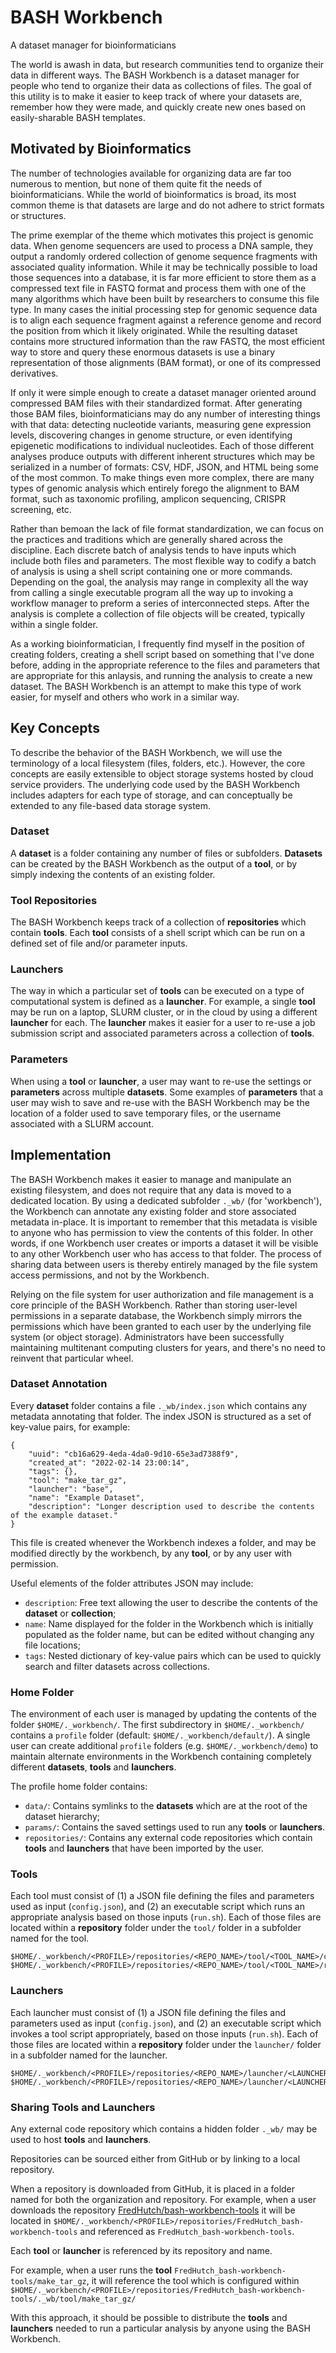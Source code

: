 # BASH Workbench

A dataset manager for bioinformaticians

The world is awash in data, but research communities tend to organize their data in different ways.
The BASH Workbench is a dataset manager for people who tend to organize their data as collections of files.
The goal of this utility is to make it easier to keep track of where your datasets are, remember how they were made, and quickly create new ones based on easily-sharable BASH templates.

## Motivated by Bioinformatics

The number of technologies available for organizing data are far too numerous to mention, but none of them quite fit the needs of bioinformaticians.
While the world of bioinformatics is broad, its most common theme is that datasets are large and do not adhere to strict formats or structures.

The prime exemplar of the theme which motivates this project is genomic data.
When genome sequencers are used to process a DNA sample, they output a randomly ordered collection of genome sequence fragments with associated quality information.
While it may be technically possible to load those sequences into a database, it is far more efficient to store them as a compressed text file in FASTQ format and process them with one of the many algorithms which have been built by researchers to consume this file type.
In many cases the initial processing step for genomic sequence data is to align each sequence fragment against a reference genome and record the position from which it likely originated.
While the resulting dataset contains more structured information than the raw FASTQ, the most efficient way to store and query these enormous datasets is use a binary representation of those alignments (BAM format), or one of its compressed derivatives.

If only it were simple enough to create a dataset manager oriented around compressed BAM files with their standardized format.
After generating those BAM files, bioinformaticians may do any number of interesting things with that data: detecting nucleotide variants, measuring gene expression levels, discovering changes in genome structure, or even identifying epigenetic modifications to individual nucleotides.
Each of those different analyses produce outputs with different inherent structures which may be serialized in a number of formats: CSV, HDF, JSON, and HTML being some of the most common.
To make things even more complex, there are many types of genomic analysis which entirely forego the alignment to BAM format, such as taxonomic profiling, amplicon sequencing, CRISPR screening, etc.

Rather than bemoan the lack of file format standardization, we can focus on the practices and traditions which are generally shared across the discipline.
Each discrete batch of analysis tends to have inputs which include both files and parameters.
The most flexible way to codify a batch of analysis is using a shell script containing one or more commands.
Depending on the goal, the analysis may range in complexity all the way from calling a single executable program all the way up to invoking a workflow manager to preform a series of interconnected steps.
After the analysis is complete a collection of file objects will be created, typically within a single folder.

As a working bioinformatician, I frequently find myself in the position of creating folders, creating a shell script based on something that I've done before, adding in the appropriate reference to the files and parameters that are appropriate for this anlaysis, and running the analysis to create a new dataset.
The BASH Workbench is an attempt to make this type of work easier, for myself and others who work in a similar way.

## Key Concepts

To describe the behavior of the BASH Workbench, we will use the terminology of a local filesystem (files, folders, etc.).
However, the core concepts are easily extensible to object storage systems hosted by cloud service providers.
The underlying code used by the BASH Workbench includes adapters for each type of storage, and can conceptually be extended to any file-based data storage system.

### Dataset

A **dataset** is a folder containing any number of files or subfolders.
**Datasets** can be created by the BASH Workbench as the output of a **tool**, or by simply indexing the contents of an existing folder.

### Tool Repositories

The BASH Workbench keeps track of a collection of **repositories** which contain **tools**. Each **tool** consists of a shell script which can be run on a defined set of file and/or parameter inputs.

### Launchers

The way in which a particular set of **tools** can be executed on a type of computational system is defined as a **launcher**.
For example, a single **tool** may be run on a laptop, SLURM cluster, or in the cloud by using a different **launcher** for each.
The **launcher** makes it easier for a user to re-use a job submission script and associated parameters across a collection of **tools**.

### Parameters

When using a **tool** or **launcher**, a user may want to re-use the settings or **parameters** across multiple **datasets**.
Some examples of **parameters** that a user may wish to save and re-use with the BASH Workbench may be the location of a folder
used to save temporary files, or the username associated with a SLURM account.

## Implementation

The BASH Workbench makes it easier to manage and manipulate an existing filesystem, and does not require that any data is moved to a dedicated location.
By using a dedicated subfolder `._wb/` (for 'workbench'), the Workbench can annotate any existing folder and store associated metadata in-place.
It is important to remember that this metadata is visible to anyone who has permission to view the contents of this folder.
In other words, if one Workbench user creates or imports a dataset it will be visible to any other Workbench user who has access to that folder.
The process of sharing data between users is thereby entirely managed by the file system access permissions, and not by the Workbench.

Relying on the file system for user authorization and file management is a core principle of the BASH Workbench.
Rather than storing user-level permissions in a separate database, the Workbench simply mirrors the permissions which have been granted to each user by the underlying file system (or object storage). Administrators have been successfully maintaining multitenant computing clusters for years, and there's no need to reinvent that particular wheel.

### Dataset Annotation

Every **dataset** folder contains a file `._wb/index.json` which contains any metadata annotating that folder.
The index JSON is structured as a set of key-value pairs, for example:
```
{
    "uuid": "cb16a629-4eda-4da0-9d10-65e3ad7388f9",
    "created_at": "2022-02-14 23:00:14",
    "tags": {},
    "tool": "make_tar_gz",
    "launcher": "base",
    "name": "Example Dataset",
    "description": "Longer description used to describe the contents of the example dataset."
}
```

This file is created whenever the Workbench indexes a folder, and may be modified directly by the workbench, by any **tool**, or by any user with permission.

Useful elements of the folder attributes JSON may include:
- `description`: Free text allowing the user to describe the contents of the **dataset** or **collection**;
- `name`: Name displayed for the folder in the Workbench which is initially populated as the folder name, but can be edited without changing any file locations;
- `tags`: Nested dictionary of key-value pairs which can be used to quickly search and filter datasets across collections.

### Home Folder

The environment of each user is managed by updating the contents of
the folder `$HOME/._workbench/`.
The first subdirectory in `$HOME/._workbench/` contains a `profile` folder (default: `$HOME/._workbench/default/`).
A single user can create additional `profile` folders (e.g. `$HOME/._workbench/demo`) to maintain alternate environments in the Workbench containing completely different **datasets**, **tools** and **launchers**.

The profile home folder contains:

 - `data/`: Contains symlinks to the **datasets** which are
 at the root of the dataset hierarchy;
 - `params/`: Contains the saved settings used to run any **tools** or **launchers**.
 - `repositories/`: Contains any external code repositories which
 contain **tools** and **launchers** that have been imported
 by the user.

### Tools

Each tool must consist of (1) a JSON file defining the files and parameters used as input (`config.json`), and (2) an executable script which runs an appropriate analysis based on those inputs (`run.sh`).
Each of those files are located within a **repository** folder under the `tool/` folder in a subfolder named for the tool.

```
$HOME/._workbench/<PROFILE>/repositories/<REPO_NAME>/tool/<TOOL_NAME>/config.json
$HOME/._workbench/<PROFILE>/repositories/<REPO_NAME>/tool/<TOOL_NAME>/run.sh
```

### Launchers

Each launcher must consist of (1) a JSON file defining the files and parameters used as input (`config.json`), and (2) an executable script which invokes a tool script appropriately, based on those inputs (`run.sh`).
Each of those files are located within a **repository** folder under the `launcher/` folder in a subfolder named for the launcher.

```
$HOME/._workbench/<PROFILE>/repositories/<REPO_NAME>/launcher/<LAUNCHER_NAME>/config.json
$HOME/._workbench/<PROFILE>/repositories/<REPO_NAME>/launcher/<LAUNCHER_NAME>/run.sh
```

### Sharing Tools and Launchers

Any external code repository which contains a hidden folder `._wb/` may be used to host **tools** and **launchers**.

Repositories can be sourced either from GitHub or by linking to a local repository.

When a repository is downloaded from GitHub, it is placed in a folder named for both the organization and repository.
For example, when a user downloads the repository [FredHutch/bash-workbench-tools](https://www.github.com/FredHutch/bash-workbench-tools) it will be located in `$HOME/._workbench/<PROFILE>/repositories/FredHutch_bash-workbench-tools` and referenced as `FredHutch_bash-workbench-tools`.

Each **tool** or **launcher** is referenced by its repository and name.

For example, when a user runs the **tool** `FredHutch_bash-workbench-tools/make_tar_gz`, it will reference the tool which is configured within `$HOME/._workbench/<PROFILE>/repositories/FredHutch_bash-workbench-tools/._wb/tool/make_tar_gz/`

With this approach, it should be possible to distribute the **tools** and **launchers** needed to run a particular analysis by anyone using the BASH Workbench.
